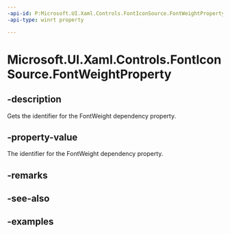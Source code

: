 ```yaml
---
-api-id: P:Microsoft.UI.Xaml.Controls.FontIconSource.FontWeightProperty
-api-type: winrt property

---
```

<!-- Property syntax.
public DependencyProperty FontWeightProperty { get; }
-->

# Microsoft.UI.Xaml.Controls.FontIconSource.FontWeightProperty


## -description

Gets the identifier for the FontWeight dependency property.


## -property-value

The identifier for the FontWeight dependency property.


## -remarks


## -see-also


## -examples


